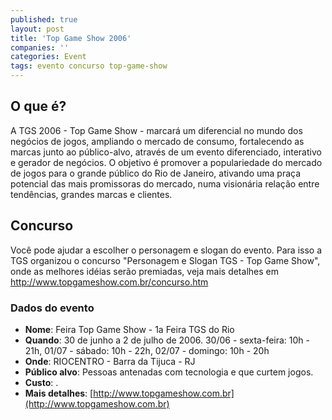 ```yaml
---
published: true
layout: post
title: 'Top Game Show 2006'
companies: ''
categories: Event
tags: evento concurso top-game-show
---
```

## O que é?

A TGS 2006 - Top Game Show - marcará um diferencial no mundo dos negócios de jogos, ampliando o mercado de consumo, fortalecendo as marcas junto ao público-alvo, através de um evento diferenciado, interativo e gerador de negócios. O objetivo é promover a populariedade do mercado de jogos para o grande público do Rio de Janeiro, ativando uma praça potencial das mais promissoras do mercado, numa visionária relação entre tendências, grandes marcas e clientes.

## Concurso
Você pode ajudar a escolher o personagem e slogan do evento. Para isso a TGS organizou o concurso "Personagem e Slogan TGS - Top Game Show", onde as melhores idéias serão premiadas, veja mais detalhes em <a href="http://www.topgameshow.com.br/concurso.htm" target="_blank">http://www.topgameshow.com.br/concurso.htm</a>



### Dados do evento
* **Nome**: Feira Top Game Show - 1a Feira TGS do Rio
* **Quando**: 30 de junho a 2 de julho de 2006. 30/06 - sexta-feira: 10h - 21h, 01/07 - sábado: 10h - 22h, 02/07 - domingo: 10h - 20h
* **Onde**: RIOCENTRO - Barra da Tijuca - RJ
* **Público alvo**:  Pessoas antenadas com tecnologia e que curtem jogos.
* **Custo**: .
* **Mais detalhes**: [http://www.topgameshow.com.br](http://www.topgameshow.com.br)